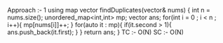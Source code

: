 Approach :- 1
using map
vector<int> findDuplicates(vector<int>& nums) {
int n = nums.size();
unordered_map<int,int> mp;
vector<int> ans;
for(int i = 0 ; i < n ; i++){
mp[nums[i]]++;
}
for(auto it : mp){
if(it.second > 1){
ans.push_back(it.first);
}
}
return ans;
}
TC :- O(N)
SC :- O(N)